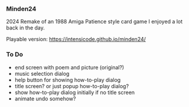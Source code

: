 ### Minden24

2024 Remake of an 1988 Amiga Patience style card game I enjoyed a lot back in the day.

Playable version: https://intensicode.github.io/minden24/

### To Do

* end screen with poem and picture (original?)
* music selection dialog
* help button for showing how-to-play dialog
* title screen? or just popup how-to-play dialog?
* show how-to-play dialog initially if no title screen
* animate undo somehow?
